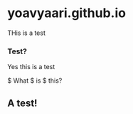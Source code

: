 yoavyaari.github.io
===================
THis is a test

### Test?
Yes this is a test

$ What
$ is
$ this?

## A test!
